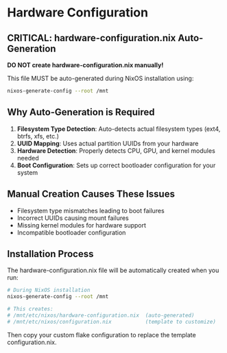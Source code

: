 # Hardware Configuration

## CRITICAL: hardware-configuration.nix Auto-Generation

**DO NOT create hardware-configuration.nix manually!**

This file MUST be auto-generated during NixOS installation using:
```bash
nixos-generate-config --root /mnt
```

## Why Auto-Generation is Required

1. **Filesystem Type Detection**: Auto-detects actual filesystem types (ext4, btrfs, xfs, etc.)
2. **UUID Mapping**: Uses actual partition UUIDs from your hardware
3. **Hardware Detection**: Properly detects CPU, GPU, and kernel modules needed
4. **Boot Configuration**: Sets up correct bootloader configuration for your system

## Manual Creation Causes These Issues

- Filesystem type mismatches leading to boot failures
- Incorrect UUIDs causing mount failures
- Missing kernel modules for hardware support
- Incompatible bootloader configuration

## Installation Process

The hardware-configuration.nix file will be automatically created when you run:

```bash
# During NixOS installation
nixos-generate-config --root /mnt

# This creates:
# /mnt/etc/nixos/hardware-configuration.nix  (auto-generated)
# /mnt/etc/nixos/configuration.nix           (template to customize)
```

Then copy your custom flake configuration to replace the template configuration.nix.